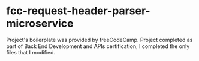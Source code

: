 # fcc-request-header-parser-microservice
Project's boilerplate was provided by freeCodeCamp. Project completed as part of Back End Development and APIs certification; I completed the only files that I modified.
